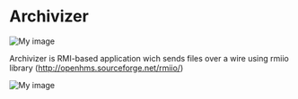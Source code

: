 Archivizer
==========
![My image](http://i.imgur.com/hEFR4GE.jpg)

Archivizer is RMI-based application wich sends files over a wire using rmiio library (http://openhms.sourceforge.net/rmiio/)


![My image](http://i.imgur.com/DVue3F8.jpg)
